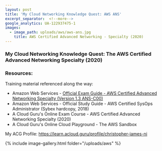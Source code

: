```yaml
---
layout: post
title: 'My Cloud Networking Knowledge Quest: AWS ANS'
excerpt_separator:  <!--more-->
google_analytics: UA-122937475-1
images:
  - image_path: uploads/aws/aws-ans.jpg
    title: AWS Certified Advanced Networking - Specialty (2020)
---
```


### My Cloud Networking Knowledge Quest: The AWS Certified Advanced Networking Specialty (2020)

### Resources:

Training material referenced along the way:

- Amazon Web Services - [Official Exam Guide - AWS Certified Advanced Networking Specialty (Version 1.3 ANS-C00)](https://github.com/cjamesni/cjamesni.github.io/blob/master/AWS-Certified-Advanced-Networking-Specialty_Exam-Guide.pdf)
- Amazon Web Services - Official Study Guide - AWS Certified SysOps Administrator (Sybex hardcopy, 2018)
- A Cloud Guru's Online Exam Course - AWS Certified Advanced Networking Specialty (2020)
- A Cloud Guru's Online Cloud Playground  - The AWS Sandbox


My ACG Profile: <a href="https://learn.acloud.guru/profile/christopher-james-ni">https://learn.acloud.guru/profile/christopher-james-ni</a>

{% include image-gallery.html folder="/uploads/aws" %}
